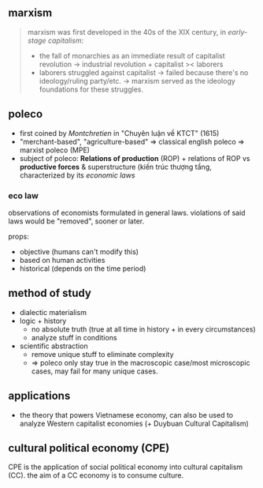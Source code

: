## marxism
> marxism was first developed in the 40s of the XIX century, in *early-stage capitalism*:
> 	- the fall of monarchies as an immediate result of capitalist revolution -> industrial revolution + capitalist >< laborers
> 	- laborers struggled against capitalist -> failed because there's no ideology/ruling party/etc. -> marxism served as the ideology foundations for these struggles.

## poleco
- first coined by *Montchretien* in "Chuyên luận về KTCT" (1615)
- "merchant-based", "agriculture-based" => classical english poleco => marxist poleco (MPE)
- subject of poleco: **Relations of production** (ROP) + relations of ROP vs **productive forces** & superstructure (kiến trúc thượng tầng, characterized by its *economic laws*

### eco law
observations of economists formulated in general laws.
violations of said laws would be "removed", sooner or later.

props:
- objective (humans can't modify this)
- based on human activities
- historical (depends on the time period)

## method of study
- dialectic materialism
- logic + history
	- no absolute truth (true at all time in history + in every circumstances)
	- analyze stuff in conditions
- scientific abstraction
	- remove unique stuff to eliminate complexity
	- => poleco only stay true in the macroscopic case/most microscopic cases, may fail for many unique cases.

## applications
- the theory that powers Vietnamese economy, can also be used to analyze Western capitalist economies (+ Duybuan Cultural Capitalism)

## cultural political economy (CPE)
CPE is the application of social political economy into cultural capitalism (CC).
the aim of a CC economy is to consume culture.

